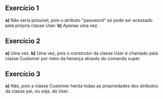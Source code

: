 ## Exercício 1
**a)** Não seria possível, pois o atributo "password" só pode ser acessado pela própria classe User.
**b)** Apenas uma vez.

## Exercício 2
**a)** Uma vez.
**b)** Uma vez, pois o construtor da classe User é chamado pela classe Customer por meio da herança através do comando super.

## Exercício 3
**a)** Não, pois a classe Customer herda todas as propriedades dos atributos da classe pai, ou seja, da User. 